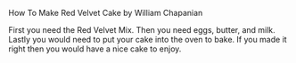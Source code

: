 How To Make Red Velvet Cake by William Chapanian


First you need the Red Velvet Mix. Then you need eggs, butter, and milk. Lastly you would need to put your cake into the oven to bake. If you made it right then you would have a nice cake to enjoy.